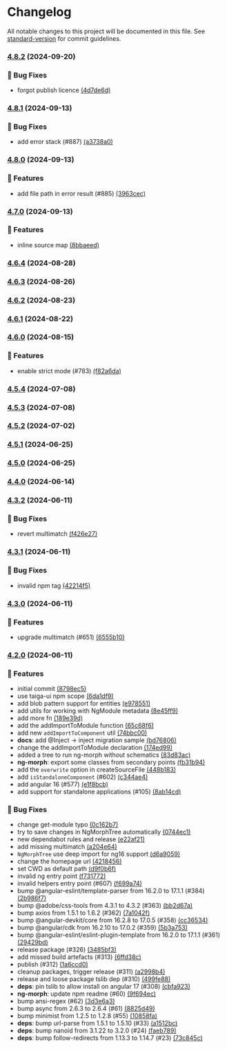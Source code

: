 # Changelog

All notable changes to this project will be documented in this file. See
[standard-version](https://github.com/conventional-changelog/standard-version) for commit guidelines.

### [4.8.2](https://github.com/taiga-family/ng-morph/compare/v4.8.1...v4.8.2) (2024-09-20)

### 🐞 Bug Fixes

- forgot publish licence
  [(4d7de6d)](https://github.com/taiga-family/ng-morph/commit/4d7de6dd0409b41d955b99372f14198f4a5b7d19)

### [4.8.1](https://github.com/taiga-family/ng-morph/compare/v4.8.0...v4.8.1) (2024-09-13)

### 🐞 Bug Fixes

- add error stack (#887)
  [(a3738a0)](https://github.com/taiga-family/ng-morph/commit/a3738a066b9a7e4fdc70d1215578a67b4c16e798)

### [4.8.0](https://github.com/taiga-family/ng-morph/compare/v4.7.0...v4.8.0) (2024-09-13)

### 🚀 Features

- add file path in error result (#885)
  [(3963cec)](https://github.com/taiga-family/ng-morph/commit/3963cecfbe09ddd83df94303c5fb3cd717efeffc)

### [4.7.0](https://github.com/taiga-family/ng-morph/compare/v4.6.4...v4.7.0) (2024-09-13)

### 🚀 Features

- inline source map
  [(8bbaeed)](https://github.com/taiga-family/ng-morph/commit/8bbaeedf1a9d9fc538f2ce7eb591f6e4b78dbcdd)

### [4.6.4](https://github.com/taiga-family/ng-morph/compare/v4.6.3...v4.6.4) (2024-08-28)

### [4.6.3](https://github.com/taiga-family/ng-morph/compare/v4.6.2...v4.6.3) (2024-08-26)

### [4.6.2](https://github.com/taiga-family/ng-morph/compare/v4.6.1...v4.6.2) (2024-08-23)

### [4.6.1](https://github.com/taiga-family/ng-morph/compare/v4.6.0...v4.6.1) (2024-08-22)

### [4.6.0](https://github.com/taiga-family/ng-morph/compare/v4.5.4...v4.6.0) (2024-08-15)

### 🚀 Features

- enable strict mode (#783)
  [(f82a6da)](https://github.com/taiga-family/ng-morph/commit/f82a6da68f924b485893f23cf4e07fcbf68d140a)

### [4.5.4](https://github.com/taiga-family/ng-morph/compare/v4.5.3...v4.5.4) (2024-07-08)

### [4.5.3](https://github.com/taiga-family/ng-morph/compare/v4.5.2...v4.5.3) (2024-07-08)

### [4.5.2](https://github.com/taiga-family/ng-morph/compare/v4.5.1...v4.5.2) (2024-07-02)

### [4.5.1](https://github.com/taiga-family/ng-morph/compare/v4.5.0...v4.5.1) (2024-06-25)

### [4.5.0](https://github.com/taiga-family/ng-morph/compare/v4.4.0...v4.5.0) (2024-06-25)

### [4.4.0](https://github.com/taiga-family/ng-morph/compare/v4.3.2...v4.4.0) (2024-06-14)

### [4.3.2](https://github.com/taiga-family/ng-morph/compare/v4.3.1...v4.3.2) (2024-06-11)

### 🐞 Bug Fixes

- revert multimatch
  [(f426e27)](https://github.com/taiga-family/ng-morph/commit/f426e27c89f568655d3b4cbd03eb3127eea95c10)

### [4.3.1](https://github.com/taiga-family/ng-morph/compare/v4.3.0...v4.3.1) (2024-06-11)

### 🐞 Bug Fixes

- invalid npm tag [(42214f5)](https://github.com/taiga-family/ng-morph/commit/42214f57bf342a457576f076263ab96382c85196)

### [4.3.0](https://github.com/taiga-family/ng-morph/compare/v4.2.0...v4.3.0) (2024-06-11)

### 🚀 Features

- upgrade multimatch (#651)
  [(6555b10)](https://github.com/taiga-family/ng-morph/commit/6555b1014922b152b35d19dd8a37cf9501866ae4)

### [4.2.0]() (2024-06-11)

### 🚀 Features

- initial commit [(8798ec5)](https://github.com/taiga-family/ng-morph/commit/8798ec5b433a133be1c7656a816a5bbe10cdf464)
- use taiga-ui npm scope
  [(6da1df9)](https://github.com/taiga-family/ng-morph/commit/6da1df9731544b7e8ec54b7f143d1bc0587ae536)
- add blob pattern support for entities
  [(e978551)](https://github.com/taiga-family/ng-morph/commit/e9785515ad913725a9fd660f3e66752d03e5bf56)
- add utils for working with NgModule metadata
  [(8e45ff9)](https://github.com/taiga-family/ng-morph/commit/8e45ff9c640c2568d8e3a7242a35f9b091689895)
- add more fn [(189e39d)](https://github.com/taiga-family/ng-morph/commit/189e39de099ba2350cc36e97d448f1cfe44ca13c)
- add the addImportToModule function
  [(65c68f6)](https://github.com/taiga-family/ng-morph/commit/65c68f60bbb7cebce185a99c9632b388c08ba901)
- add new `addImportToComponent` util
  [(74bbc00)](https://github.com/taiga-family/ng-morph/commit/74bbc00a7f446a9eff6ac041b63a9c045e2e278d)
- **docs**: add @Inject -&gt; inject migration sample
  [(bd76806)](https://github.com/taiga-family/ng-morph/commit/bd768067cf1eba6641c849b251089770fbed12da)
- change the addImportToModule declaration
  [(174ed99)](https://github.com/taiga-family/ng-morph/commit/174ed994c9a1a2b6839f526b38528e877e51fa43)
- added a tree to run ng-morph without schematics
  [(83d83ac)](https://github.com/taiga-family/ng-morph/commit/83d83accb6ac78b63094a9a7567ef5e9cf4148b2)
- **ng-morph**: export some classes from secondary points
  [(fb31b94)](https://github.com/taiga-family/ng-morph/commit/fb31b9458a154c6f0adda495172e8518012fd202)
- add the `overwrite` option in createSourceFile
  [(448b183)](https://github.com/taiga-family/ng-morph/commit/448b1836b62f60ab46cb54f836f27571379819d3)
- add `isStandaloneComponent` (#602)
  [(c344ae4)](https://github.com/taiga-family/ng-morph/commit/c344ae4cea6966c122ae5a52f4581f90f6fd120b)
- add angular 16 (#577)
  [(e1f8bcb)](https://github.com/taiga-family/ng-morph/commit/e1f8bcb7e2628ec7be59de89d6fc339d6ff1de2c)
- add support for standalone applications (#105)
  [(8ab14cd)](https://github.com/taiga-family/ng-morph/commit/8ab14cda2ae88f315c2d37006951ea923a909018)

### 🐞 Bug Fixes

- change get-module typo
  [(0c162b7)](https://github.com/taiga-family/ng-morph/commit/0c162b7c8ff7d3a9e2560def83a8f05dd1132818)
- try to save changes in NgMorphTree automatically
  [(0744ec1)](https://github.com/taiga-family/ng-morph/commit/0744ec1ffd9cc5c884bad4051bdc3869ba22553c)
- new dependabot rules and release
  [(e22af21)](https://github.com/taiga-family/ng-morph/commit/e22af21e109b9220a92da8df95f71582b24a06b5)
- add missing multimatch
  [(a204e64)](https://github.com/taiga-family/ng-morph/commit/a204e64145401310ba2820692421a6d25d6400a1)
- `NgMorphTree` use deep import for ng16 support
  [(d6a9059)](https://github.com/taiga-family/ng-morph/commit/d6a9059738a4ee102e65239191312e87d4b763b9)
- change the homepage url
  [(4218456)](https://github.com/taiga-family/ng-morph/commit/421845600a321bcd84eb93f157ed4c3e1462139a)
- set CWD as default path
  [(d9f0b6f)](https://github.com/taiga-family/ng-morph/commit/d9f0b6f1d98a6e7c0638c1ffa35c4798f39676b2)
- invalid ng entry point
  [(f731772)](https://github.com/taiga-family/ng-morph/commit/f731772ee2ed0adfaaa0621cce9225620c89bdaf)
- invalid helpers entry point (#607)
  [(f699a74)](https://github.com/taiga-family/ng-morph/commit/f699a748e2f270994fd5b8ec1f10139631fcd3cd)
- bump @angular-eslint/template-parser from 16.2.0 to 17.1.1 (#384)
  [(2b986f7)](https://github.com/taiga-family/ng-morph/commit/2b986f71d3e0e0e58056d50375a633a379186854)
- bump @adobe/css-tools from 4.3.1 to 4.3.2 (#363)
  [(bb2d67a)](https://github.com/taiga-family/ng-morph/commit/bb2d67a2b5cf74c43673494c4dac9f31b5aa0d0e)
- bump axios from 1.5.1 to 1.6.2 (#362)
  [(7a1042f)](https://github.com/taiga-family/ng-morph/commit/7a1042f68ed1672282e4188ec55c01c45fc01c29)
- bump @angular-devkit/core from 16.2.8 to 17.0.5 (#358)
  [(cc36534)](https://github.com/taiga-family/ng-morph/commit/cc36534f6cb0ab253f6dec77dd21d48dd4519d2e)
- bump @angular/cdk from 16.2.10 to 17.0.2 (#359)
  [(5b3a753)](https://github.com/taiga-family/ng-morph/commit/5b3a753cbbe4080fd13e88ae1c0f3e68f7988945)
- bump @angular-eslint/eslint-plugin-template from 16.2.0 to 17.1.1 (#361)
  [(29429bd)](https://github.com/taiga-family/ng-morph/commit/29429bd00c39e49cdc6fe84505ac91aa7aec356a)
- release package (#326)
  [(3485bf3)](https://github.com/taiga-family/ng-morph/commit/3485bf3055ead175bd8ef66d2d45c0b870d035cb)
- add missed build artefacts (#313)
  [(6ffd38c)](https://github.com/taiga-family/ng-morph/commit/6ffd38c6b0413b0f74d0ded93d4f1d7ba6639a48)
- publish (#312) [(1a6ccd0)](https://github.com/taiga-family/ng-morph/commit/1a6ccd09891c1742394e7ce074a9f74f2e9949b3)
- cleanup packages, trigger release (#311)
  [(a2998b4)](https://github.com/taiga-family/ng-morph/commit/a2998b467082399f209b11e137f451a2df7c0314)
- release and loose package tslib dep (#310)
  [(499fe88)](https://github.com/taiga-family/ng-morph/commit/499fe88c6eb0d0242979f4cf2f51fd9f7f8ab544)
- **deps**: pin tslib to allow install on angular 17 (#308)
  [(cbfa923)](https://github.com/taiga-family/ng-morph/commit/cbfa92391eefeaf6d3b60c3adbf8d62e200f7e35)
- **ng-morph**: update npm readme (#60)
  [(9f694ec)](https://github.com/taiga-family/ng-morph/commit/9f694ecfc5ba16ccd71c39a956458feef158fe5d)
- bump ansi-regex (#62)
  [(3d3e6a3)](https://github.com/taiga-family/ng-morph/commit/3d3e6a3b07d6edd87f909423b2b8381fb19f1e38)
- bump async from 2.6.3 to 2.6.4 (#61)
  [(8825d49)](https://github.com/taiga-family/ng-morph/commit/8825d4911cdb65f2cc7bedb03da7f0a70ee17f19)
- bump minimist from 1.2.5 to 1.2.8 (#55)
  [(10858fa)](https://github.com/taiga-family/ng-morph/commit/10858fa13a0f959930aae04020fbc375b4f3f88f)
- **deps**: bump url-parse from 1.5.1 to 1.5.10 (#33)
  [(a1512bc)](https://github.com/taiga-family/ng-morph/commit/a1512bca3b6dff0defc8ec67c3e743a704a7e2dd)
- **deps**: bump nanoid from 3.1.22 to 3.2.0 (#24)
  [(faeb789)](https://github.com/taiga-family/ng-morph/commit/faeb7894c01e1e6e463b76024e837a4d465cbdb6)
- **deps**: bump follow-redirects from 1.13.3 to 1.14.7 (#23)
  [(73c845c)](https://github.com/taiga-family/ng-morph/commit/73c845c97dad289f8ad7ef394c7d4504de1eb25b)
